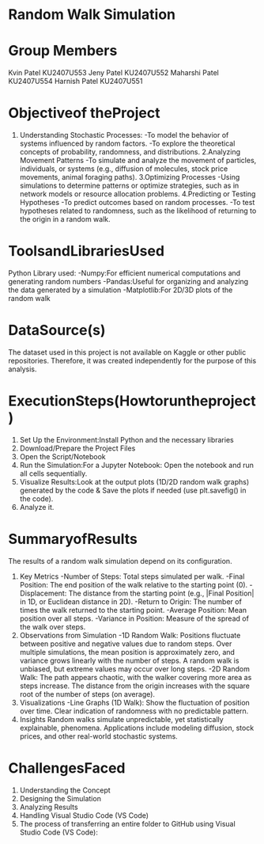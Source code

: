 # Random Walk Simulation
# Group Members
Kvin Patel KU2407U553
Jeny Patel KU2407U552
Maharshi Patel KU2407U554
Harnish Patel KU2407U551
# Objectiveof theProject
1. Understanding Stochastic Processes:
-To model the behavior of systems influenced by random factors.
-To explore the theoretical concepts of probability, randomness, and distributions.
2.Analyzing Movement Patterns
-To simulate and analyze the movement of particles, individuals, or systems (e.g., diffusion of molecules, stock price movements, animal foraging paths).
3.Optimizing Processes
-Using simulations to determine patterns or optimize strategies, such as in network models or resource allocation problems.
4.Predicting or Testing Hypotheses
-To predict outcomes based on random processes.
-To test hypotheses related to randomness, such as the likelihood of returning to the origin in a random walk.
# ToolsandLibrariesUsed
Python
Library used: 
-Numpy:For efficient numerical computations and generating random numbers
-Pandas:Useful for organizing and analyzing the data generated by a simulation
-Matplotlib:For 2D/3D plots of the random walk
 # DataSource(s)
 The dataset used in this project is not available on Kaggle or other public repositories. Therefore, it was created independently for the purpose of this analysis.
 # ExecutionSteps(Howtoruntheproject)
 1. Set Up the Environment:Install Python and the necessary libraries
 2. Download/Prepare the Project Files
 3. Open the Script/Notebook
 4. Run the Simulation:For a Jupyter Notebook: Open the notebook and run all cells sequentially.
 5. Visualize Results:Look at the output plots (1D/2D random walk graphs) generated by the code & Save the plots if needed (use plt.savefig() in the code).
 6.  Analyze it.
# SummaryofResults
The results of a random walk simulation depend on its configuration.
1. Key Metrics
-Number of Steps: Total steps simulated per walk.
-Final Position: The end position of the walk relative to the starting point (0).
-Displacement: The distance from the starting point (e.g., |Final Position| in 1D, or Euclidean distance in 2D).
-Return to Origin: The number of times the walk returned to the starting point.
-Average Position: Mean position over all steps.
-Variance in Position: Measure of the spread of the walk over steps.
2. Observations from Simulation
-1D Random Walk:
Positions fluctuate between positive and negative values due to random steps.
Over multiple simulations, the mean position is approximately zero, and variance grows linearly with the number of steps.
A random walk is unbiased, but extreme values may occur over long steps.
-2D Random Walk:
The path appears chaotic, with the walker covering more area as steps increase.
The distance from the origin increases with the square root of the number of steps (on average).
3. Visualizations
-Line Graphs (1D Walk):
Show the fluctuation of position over time.
Clear indication of randomness with no predictable pattern.
4. Insights
Random walks simulate unpredictable, yet statistically explainable, phenomena.
Applications include modeling diffusion, stock prices, and other real-world stochastic systems.
#  ChallengesFaced
1. Understanding the Concept
2. Designing the Simulation
3. Analyzing Results
4. Handling Visual Studio Code (VS Code)
5. The process of transferring an entire folder to GitHub using Visual Studio Code (VS Code):



 
